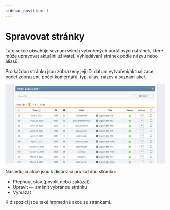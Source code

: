 ```yaml
---
sidebar_position: 1
---
```


# Spravovat stránky
Tato sekce obsahuje seznam všech vytvořených portálových stránek, které může upravovat aktuální uživatel. Vyhledávání stránek podle názvu nebo aliasů.

Pro každou stránku jsou zobrazeny její ID, datum vytvoření/aktualizace, počet zobrazení, počet komentářů, typ, alias, název a seznam akcí.

![Spravovat stránky](manage_pages.png)

Následující akce jsou k dispozici pro každou stránku:
* Přepnout stav (povolit nebo zakázat)
* Upravit — změnit vybranou stránku
* Vymazat

K dispozici jsou také hromadné akce se stránkami.